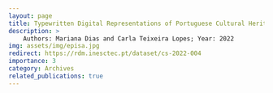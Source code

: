 ```yaml
---
layout: page
title: Typewritten Digital Representations of Portuguese Cultural Heritage Documents from the 20th century
description: >
    Authors: Mariana Dias and Carla Teixeira Lopes; Year: 2022
img: assets/img/episa.jpg
redirect: https://rdm.inesctec.pt/dataset/cs-2022-004
importance: 3
category: Archives
related_publications: true
---
```

